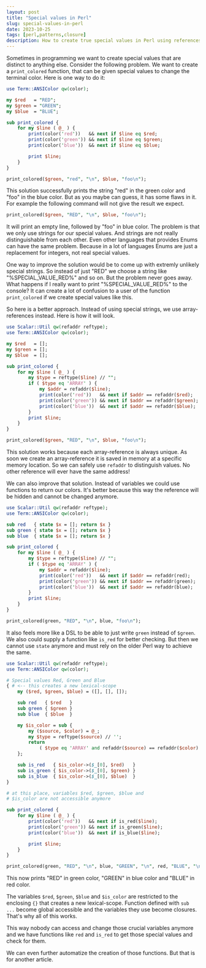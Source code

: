 ```yaml
---
layout: post
title: "Special values in Perl"
slug: special-values-in-perl
date: 2023-10-25
tags: [perl,patterns,closure]
description: How to create true special values in Perl using references.
---
```


Sometimes in programming we want to create special values that are distinct to anything else. Consider the following problem. We want to create a `print_colored` function, that can be given special values to change the terminal color. Here is one way to do it:

```perl
use Term::ANSIColor qw(color);

my $red   = "RED";
my $green = "GREEN";
my $blue  = "BLUE";

sub print_colored {
    for my $line ( @_ ) {
        print(color('red'))   && next if $line eq $red;
        print(color('green')) && next if $line eq $green;
        print(color('blue'))  && next if $line eq $blue;

        print $line;
    }
}

print_colored($green, "red", "\n", $blue, "foo\n");
```

This solution successfully prints the string "red" in the green color and "foo" in the blue color. But as you maybe can guess, it has some flaws in it. For example the following command will not give the result we expect.

```perl
print_colored($green, "RED", "\n", $blue, "foo\n");
```

It will print an empty line, followed by "foo" in blue color. The problem is that we only use strings for our special values. And strings are not really distinguishable from each other. Even other languages that provides Enums can have the same problem. Because in a lot of languages Enums are just a replacement for integers, not real special values.

One way to improve the solution would be to come up with extremly unlikely special strings. So instead of just "RED" we choose a string like "%SPECIAL_VALUE_RED%" and so on. But the problem never goes away. What happens if I really want to print "%SPECIAL_VALUE_RED%" to the console? It can create a lot of confusion to a user of the function `print_colored` if we create special values like this.

So here is a better approach. Instead of using special strings, we use array-references instead. Here is how it will look.

```perl
use Scalar::Util qw(refaddr reftype);
use Term::ANSIColor qw(color);

my $red   = [];
my $green = [];
my $blue  = [];

sub print_colored {
    for my $line ( @_ ) {
        my $type = reftype($line) // "";
        if ( $type eq 'ARRAY' ) {
            my $addr = refaddr($line);
            print(color('red'))   && next if $addr == refaddr($red);
            print(color('green')) && next if $addr == refaddr($green);
            print(color('blue'))  && next if $addr == refaddr($blue);
        }
        print $line;
    }
}

print_colored($green, "RED", "\n", $blue, "foo\n");
```

This solution works because each array-reference is always unique. As soon we create an array-reference it is saved in memory at a specific memory location. So we can safely use `refaddr` to distinguish values. No other reference will ever have the same address!

We can also improve that solution. Instead of variables we could use functions to return our colors. It's better because this way the reference will be hidden and cannot be changed anymore.

```perl
use Scalar::Util qw(refaddr reftype);
use Term::ANSIColor qw(color);

sub red   { state $x = []; return $x }
sub green { state $x = []; return $x }
sub blue  { state $x = []; return $x }

sub print_colored {
    for my $line ( @_ ) {
        my $type = reftype($line) // "";
        if ( $type eq 'ARRAY' ) {
            my $addr = refaddr($line);
            print(color('red'))   && next if $addr == refaddr(red);
            print(color('green')) && next if $addr == refaddr(green);
            print(color('blue'))  && next if $addr == refaddr(blue);
        }
        print $line;
    }
}

print_colored(green, "RED", "\n", blue, "foo\n");
```

It also feels more like a DSL to be able to just write `green` instead of `$green`. We also could supply a function like `is_red` for better checking. But then we cannot use `state` anymore and must rely on the older Perl way to achieve the same.

```perl
use Scalar::Util qw(refaddr reftype);
use Term::ANSIColor qw(color);

# Special values Red, Green and Blue
{ # <-- this creates a new lexical-scope
    my ($red, $green, $blue) = ([], [], []);

    sub red   { $red   }
    sub green { $green }
    sub blue  { $blue  }

    my $is_color = sub {
        my ($source, $color) = @_;
        my $type = reftype($source) // '';
        return
            ( $type eq 'ARRAY' and refaddr($source) == refaddr($color) ) ? 1 : 0;
    };

    sub is_red   { $is_color->($_[0], $red)   }
    sub is_green { $is_color->($_[0], $green) }
    sub is_blue  { $is_color->($_[0], $blue)  }
}

# at this place, variables $red, $green, $blue and
# $is_color are not accessible anymore

sub print_colored {
    for my $line ( @_ ) {
        print(color('red'))   && next if is_red($line);
        print(color('green')) && next if is_green($line);
        print(color('blue'))  && next if is_blue($line);

        print $line;
    }
}

print_colored(green, "RED", "\n", blue, "GREEN", "\n", red, "BLUE", "\n");
```

This now prints "RED" in green color, "GREEN" in blue color and "BLUE" in red color.

The variables `$red`, `$green`, `$blue` and `$is_color` are restricted to the enclosing `{}` that creates a new lexical-scope. Function defined with `sub ...` become global accessible and the variables they use become closures. That's why all of this works.

This way nobody can access and change those crucial variables anymore and we have functions like `red` and `is_red` to get those special values and check for them.

We can even further automatize the creation of those functions. But that is for another article.